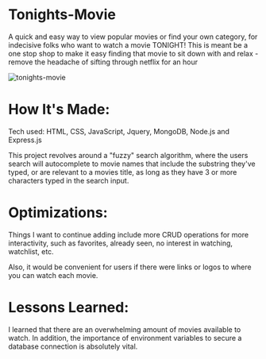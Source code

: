 # Tonights-Movie

A quick and easy way to view popular movies or find your own category, for indecisive folks who want to watch a movie TONIGHT! This is meant be a one stop shop to make it easy finding that movie to sit down with and relax - remove the headache of sifting through netflix for an hour

![tonights-movie](https://user-images.githubusercontent.com/99512305/187524347-9cb6052d-e635-4c2c-babc-131f6c62555b.JPG)

# How It's Made:
Tech used: HTML, CSS, JavaScript, Jquery, MongoDB, Node.js and Express.js

This project revolves around a "fuzzy" search algorithm, where the users search will autocomplete to movie names that include the substring they've typed, or are relevant to a movies title, as long as they have 3 or more characters typed in the search input.

# Optimizations:
Things I want to continue adding include more CRUD operations for more interactivity, such as favorites, already seen, no interest in watching, watchlist, etc.

Also, it would be convenient for users if there were links or logos to where you can watch each movie.


# Lessons Learned:

I learned that there are an overwhelming amount of movies available to watch. In addition, the importance of environment variables to secure a database connection is absolutely vital.
